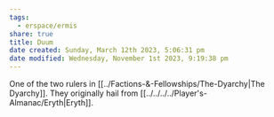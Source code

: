```yaml
---
tags:
  - erspace/ermis
share: true
title: Duum
date created: Sunday, March 12th 2023, 5:06:31 pm
date modified: Wednesday, November 1st 2023, 9:19:38 pm
---
```


One of the two rulers in [[../Factions-&-Fellowships/The-Dyarchy|The Dyarchy]]. They originally hail from [[../../../../Player's-Almanac/Eryth|Eryth]]. 